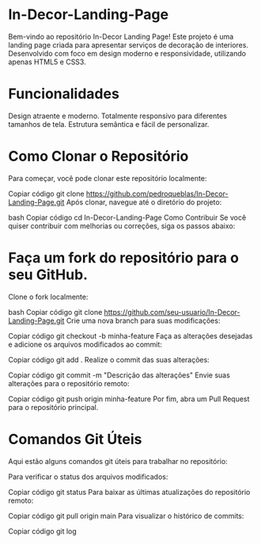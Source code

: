 # In-Decor-Landing-Page


Bem-vindo ao repositório In-Decor Landing Page!
Este projeto é uma landing page criada para apresentar serviços de decoração de interiores. Desenvolvido com foco em design moderno e responsividade, utilizando apenas HTML5 e CSS3.

# Funcionalidades
Design atraente e moderno.
Totalmente responsivo para diferentes tamanhos de tela.
Estrutura semântica e fácil de personalizar.
# Como Clonar o Repositório
Para começar, você pode clonar este repositório localmente:


Copiar código
git clone https://github.com/pedroqueblas/In-Decor-Landing-Page.git
Após clonar, navegue até o diretório do projeto:

bash
Copiar código
cd In-Decor-Landing-Page
Como Contribuir
Se você quiser contribuir com melhorias ou correções, siga os passos abaixo:

# Faça um fork do repositório para o seu GitHub.

Clone o fork localmente:

bash
Copiar código
git clone https://github.com/seu-usuario/In-Decor-Landing-Page.git
Crie uma nova branch para suas modificações:


Copiar código
git checkout -b minha-feature
Faça as alterações desejadas e adicione os arquivos modificados ao commit:


Copiar código
git add .
Realize o commit das suas alterações:


Copiar código
git commit -m "Descrição das alterações"
Envie suas alterações para o repositório remoto:


Copiar código
git push origin minha-feature
Por fim, abra um Pull Request para o repositório principal.

# Comandos Git Úteis
Aqui estão alguns comandos git úteis para trabalhar no repositório:

Para verificar o status dos arquivos modificados:


Copiar código
git status
Para baixar as últimas atualizações do repositório remoto:


Copiar código
git pull origin main
Para visualizar o histórico de commits:


Copiar código
git log
